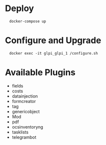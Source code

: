 # Deploy

      docker-compose up
      
      
# Configure and Upgrade

      docker exec -it glpi_glpi_1 /configure.sh
      
# Available Plugins

 - fields
 - costs
 - datainjection
 - formcreator
 - tag
 - genericobject
 - Mod
 - pdf
 - ocsinventoryng
 - tasklists
 - telegrambot
      
